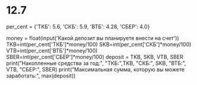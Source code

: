 # 12.7

per_cent = {'ТКБ': 5.6, 'СКБ': 5.9, 'ВТБ': 4.28, 'СБЕР': 4.0}


money = float(input('Какой депозит вы планируете внести на счет'))
TKB=int(per_cent['ТКБ']*money/100)
SKB=int(per_cent['СКБ']*money/100)
VTB=int(per_cent['ВТБ']*money/100)
SBER=int(per_cent['СБЕР']*money/100)
deposit = TKB, SKB, VTB, SBER
print("Накопленные средства за год:", "ТКБ:",TKB, "СКБ:", SKB, "ВТБ:", VTB, "СБЕР:", SBER)
print("Максимальная сумма, которую вы можете заработать:", max(deposit))
